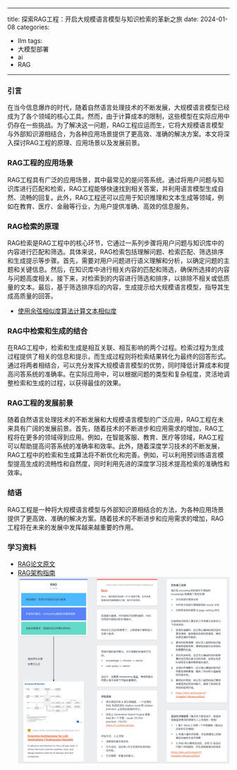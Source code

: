 ---
title: 探索RAG工程：开启大规模语言模型与知识检索的革新之旅
date: 2024-01-08
categories: 
- llm
tags:
- 大模型部署
- ai
- RAG
------

### 引言
在当今信息爆炸的时代，随着自然语言处理技术的不断发展，大规模语言模型已经成为了各个领域的核心工具。然而，由于计算成本的限制，这些模型在实际应用中仍存在一些挑战。为了解决这一问题，RAG工程应运而生，它将大规模语言模型与外部知识源相结合，为各种应用场景提供了更高效、准确的解决方案。本文将深入探讨RAG工程的原理、应用场景以及发展前景。

### RAG工程的应用场景
RAG工程具有广泛的应用场景，其中最常见的是问答系统。通过将用户问题与知识库进行匹配和检索，RAG工程能够快速找到相关答案，并利用语言模型生成自然、流畅的回复。此外，RAG工程还可以应用于知识推理和文本生成等领域，例如在教育、医疗、金融等行业，为用户提供准确、高效的信息服务。


### RAG检索的原理

RAG检索是RAG工程中的核心环节，它通过一系列步骤将用户问题与知识库中的内容进行匹配和筛选。具体来说，RAG检索包括理解问题、检索匹配、筛选排序和生成提示等步骤。首先，需要对用户问题进行语义理解和分析，以确定问题的主题和关键信息。然后，在知识库中进行相关内容的匹配和筛选，确保所选择的内容与问题高度相关。接下来，对检索到的内容进行筛选和排序，以排除不相关或低质量的文本。最后，基于筛选排序后的内容，生成提示给大规模语言模型，指导其生成高质量的回答。


* [使用余弦相似度算法计算文本相似度](https://www.zhihu.com/tardis/zm/art/43396514?source_id=1003)


### RAG中检索和生成的结合

在RAG工程中，检索和生成是相互关联、相互影响的两个过程。检索过程为生成过程提供了相关的信息和提示，而生成过程则将检索结果转化为最终的回答形式。通过将两者相结合，可以充分发挥大规模语言模型的优势，同时降低计算成本和提高问答系统的准确率。在实际应用中，可以根据问题的类型和复杂程度，灵活地调整检索和生成的过程，以获得最佳的效果。


### RAG工程的发展前景
随着自然语言处理技术的不断发展和大规模语言模型的广泛应用，RAG工程在未来具有广阔的发展前景。首先，随着技术的不断进步和应用需求的增加，RAG工程将在更多的领域得到应用。例如，在智能客服、教育、医疗等领域，RAG工程可以帮助提高问答系统的准确率和效率。此外，随着深度学习技术的不断发展，RAG工程中的检索和生成算法将不断优化和完善。例如，可以利用预训练语言模型提高生成的流畅性和自然度，同时利用先进的深度学习技术提高检索的准确性和效率。


### 结语
RAG工程是一种将大规模语言模型与外部知识源相结合的方法，为各种应用场景提供了更高效、准确的解决方案。随着技术的不断进步和应用需求的增加，RAG工程将在未来的发展中发挥越来越重要的作用。


### 学习资料
* [RAG论文原文](https://ar5iv.labs.arxiv.org/html/2005.11401)
* [RAG架构指南](https://huggingface.co/docs/transformers/main/model_doc/rag)
![learn](/imgs/a/rag-learn.jpg)
